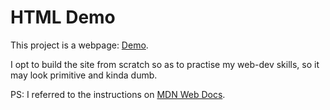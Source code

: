 # HTML Demo

This project is a webpage: [Demo](https://bubbu0129.github.io/HTML-Demo/).

I opt to build the site from scratch so as to practise my web-dev skills, so it may look primitive and kinda dumb.

PS: I referred to the instructions on <a href="https://developer.mozilla.org/en-US/docs/Learn" rel="nofollow"> MDN Web Docs</a>.
